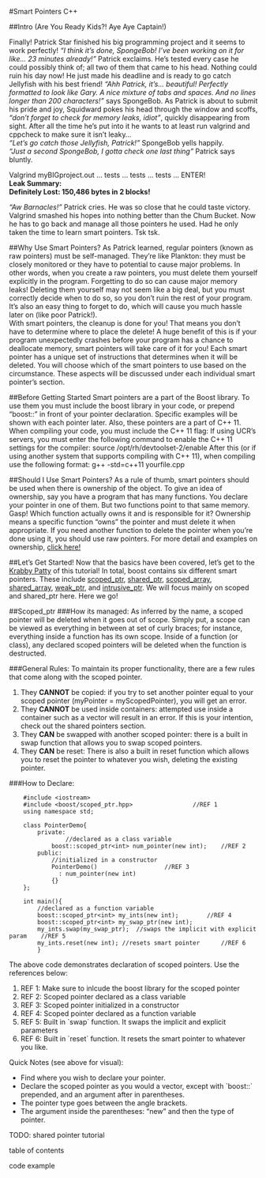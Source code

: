 #Smart Pointers C++

##Intro (Are You Ready Kids?! Aye Aye Captain!)

Finally! <a href="http://spongebob.wikia.com/wiki/Patrick_Star" style="text-decoration:none" target="_blank">Patrick Star</a> finished his big programming project and it seems to work perfectly! <i>“I think it’s done, <a href="http://spongebob.wikia.com/wiki/SpongeBob_SquarePants" style="text-decoration:none" target="_blank">SpongeBob</a>! I’ve been working on it for like… 23 minutes already!”</i> Patrick exclaims. He’s tested every case he could possibly think of; all two of them that came to his head. Nothing could ruin his day now! He just made his deadline and is ready to go catch Jellyfish with his best friend! <i>“Ahh Patrick, it’s… beautiful! Perfectly formatted to look like <a href="http://spongebob.wikia.com/wiki/Gary_the_Snail" style="text-decoration:none" target="_blank">Gary</a>. A nice mixture of tabs and spaces. And no lines longer than 200 characters!”</i> says SpongeBob. As Patrick is about to submit his pride and joy, <a href="http://spongebob.wikia.com/wiki/Squidward_Tentacles" style="text-decoration:none" target="_blank">Squidward</a> pokes his head through the window and scoffs, <i>“don’t forget to check for memory leaks, idiot”</i>, quickly disappearing from sight. After all the time he’s put into it he wants to at least run valgrind and cppcheck to make sure it isn’t leaky…<br>
<i>“Let’s go catch those Jellyfish, Patrick!”</i> SpongeBob yells happily.<br>
<i>“Just a second SpongeBob, I gotta check one last thing”</i> Patrick says bluntly.<br>

Valgrind myBIGproject.out … tests … tests … tests … ENTER!<br>
<b>Leak Summary:</b><br>
<b>Definitely Lost: 150,486 bytes in 2 blocks!</b><br>

<i>“Aw Barnacles!”</i> Patrick cries. He was so close that he could taste victory.  Valgrind smashed his hopes into nothing better than the <a href="http://spongebob.wikia.com/wiki/Chum_Bucket" style="text-decoration:none" target="_blank">Chum Bucket</a>. Now he has to go back and manage all those pointers he used.  Had he only taken the time to learn smart pointers. Tsk tsk.

##Why Use Smart Pointers?
As Patrick learned, regular pointers (known as raw pointers) must be self-managed. They’re like <a href="http://spongebob.wikia.com/wiki/Sheldon_J._Plankton" style="text-decoration:none" target="_blank">Plankton</a>: they must be closely monitored or they have to potential to cause major problems. In other words, when you create a raw pointers, you must delete them yourself explicitly in the program. Forgetting to do so can cause major memory leaks! Deleting them yourself may not seem like a big deal, but you must correctly decide when to do so, so you don’t ruin the rest of your program. It’s also an easy thing to forget to do, which will cause you much hassle later on (like poor Patrick!).  
With smart pointers, the cleanup is done for you! That means you don’t have to determine where to place the delete! A huge benefit of this is if your program unexpectedly crashes before your program has a chance to deallocate memory, smart pointers will take care of it for you!
Each smart pointer has a unique set of instructions that determines when it will be deleted.  You will choose which of the smart pointers to use based on the circumstance. These aspects will be discussed under each individual smart pointer’s section.

##Before Getting Started
Smart pointers are a part of the Boost library.  To use them you must include the boost library in your code, or prepend “boost::” in front of your pointer declaration.  Specific examples will be shown with each pointer later.  Also, these pointers are a part of C++ 11. When compiling your code, you must include the C++ 11 flag:
If using UCR’s servers, you must enter the following command to enable the C++ 11 settings for the compiler: 
source	     /opt/rh/devtoolset-2/enable
After this (or if using another system that supports compiling with C++ 11), when compiling use the following format:
g++ -std=c++11 yourfile.cpp 
	
##Should I Use Smart Pointers?
As a rule of thumb, smart pointers should be used when there is ownership of the object. To give an idea of ownership, say you have a program that has many functions.  You declare your pointer in one of them.  But two functions point to that same memory. Gasp! Which function actually owns it and is responsible for it? Ownership means a specific function “owns” the pointer and must delete it when appropriate. If you need another function to delete the pointer when you’re done using it, you should use raw pointers.  For more detail and examples on ownership, <a href="http://ericlavesson.blogspot.com/2013/03/c-ownership-semantics.html">click here!</a>


##Let’s Get Started!
Now that the basics have been covered, let’s get to the 
<a href="http://spongebob.wikia.com/wiki/Krabby_Patty" target="_blank">Krabby Patty</a> 
of this tutorial! In total, boost contains six different smart pointers.  These include 
<a href="http://www.boost.org/doc/libs/1_57_0/libs/smart_ptr/scoped_ptr.htm" target="_blank">scoped_ptr</a>,
<a href="http://www.boost.org/doc/libs/1_57_0/libs/smart_ptr/shared_ptr.htm" target="_blank">shared_ptr</a>, 
<a href="http://www.boost.org/doc/libs/1_57_0/libs/smart_ptr/scoped_array.htm" target="_blank">scoped_array</a>, 
<a href="http://www.boost.org/doc/libs/1_57_0/libs/smart_ptr/shared_array.htm" target="_blank">shared_array</a>, 
<a href="http://www.boost.org/doc/libs/1_57_0/libs/smart_ptr/weak_ptr.htm" target="_blank">weak_ptr</a>, 
and <a href="http://www.boost.org/doc/libs/1_57_0/libs/smart_ptr/intrusive_ptr.html" target="_blank">intrusive_ptr</a>. 
We will focus mainly on scoped and shared_ptr here.  Here we go!

##Scoped_ptr
###How its managed:
As inferred by the name, a scoped pointer will be deleted when it goes out of scope. Simply put, a scope can be viewed as everything in between at set of curly braces; for instance, everything inside a function has its own scope. Inside of a function (or class), any declared scoped pointers will be deleted when the function is destructed. 

###General Rules:
To maintain its proper functionality, there are a few rules that come along with the scoped pointer. 
<ol>
<li> They <b>CANNOT</b> be copied: if you try to set another pointer equal to your scoped pointer (myPointer = myScopedPointer), you will get an error.</li>
<li> They <b>CANNOT</b> be used inside containers: attempted use inside a container such as a vector will result in an error. If this is your intention, check out the shared pointers section.</li>
<li> They <b>CAN</b> be swapped with another scoped pointer: there is a built in swap function that allows you to swap scoped pointers.</li>
<li> They <b>CAN</b> be reset: There is also a built in reset function which allows you to reset the pointer to whatever you wish, deleting the existing pointer.</li>
</ol>
###How to Declare:

```
	#include <iostream>
	#include <boost/scoped_ptr.hpp>					//REF 1
	using namespace std;
		
	class PointerDemo{
		private:
      			//declared as a class variable
			boost::scoped_ptr<int> num_pointer(new int);    //REF 2
		public:
			//initialized in a constructor
			PointerDemo()					//REF 3
			  : num_pointer(new int)
			{}
	};	
	
	int main(){
		//declared as a function variable
		boost::scoped_ptr<int> my_ints(new int);		//REF 4
		boost::scoped_ptr<int> my_swap_ptr(new int);
		my_ints.swap(my_swap_ptr);  //swaps the implicit with explicit param	//REF 5
		my_ints.reset(new int); //resets smart pointer		//REF 6
		}
```

The above code demonstrates declaration of scoped pointers. Use the references below:

<ol>
<li>REF 1: Make sure to inlcude the boost library for the scoped pointer
<li>REF 2: Scoped pointer declared as a class variable
<li>REF 3: Scoped pointer initialized in a constructor
<li>REF 4: Scoped pointer declared as a function variable
<li>REF 5: Built in `swap` function. It swaps the implicit and explicit parameters
<li>REF 6: Built in `reset` function. It resets the smart pointer to whatever you like.
</ol>

Quick Notes (see above for visual): 
<ul>
<li>Find where you wish to declare your pointer. </li>
<li>Declare the scoped pointer as you would a vector, except with `boost::` prepended, and an argument after in parentheses.</li>
<li>The pointer type goes between the angle brackets. </li>
<li>The argument inside the parentheses: “new” and then the type of pointer. </li>
</ul>


TODO:
shared pointer tutorial

table of contents

code example


